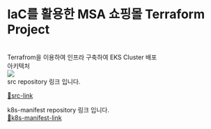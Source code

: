 # IaC를 활용한 MSA 쇼핑몰 Terraform Project
<br>
Terrafrom을 이용하여 인프라 구축하여 EKS Cluster 배포
<br>
아키텍처
<br>
<img src="https://github.com/pentonny/MSA-project/assets/98071871/3d2f5031-f740-4376-8616-fce0e804aea2"/>
<br>
src repository 링크 입니다.
<br>

[ 🔗src-link ](https://github.com/pentonny/ecommerce-workshop-src.git)

k8s-manifest repository 링크 입니다.
<br>
[ 🔗k8s-manifest-link ](https://github.com/pentonny/ecommerce-workshop-k8s-manifest.git)
